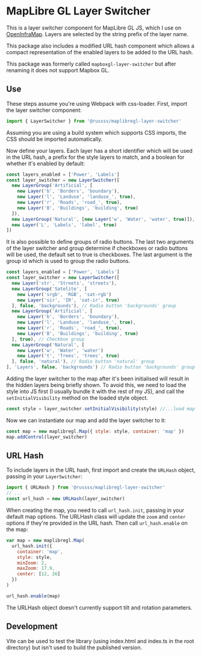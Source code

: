 # MapLibre GL Layer Switcher

This is a layer switcher component for MapLibre GL JS, which I use on [OpenInfraMap](https://openinframap.org).
Layers are selected by the string prefix of the layer name.

This package also includes a modified URL hash component which allows a compact representation of the enabled
layers to be added to the URL hash.

This package was formerly called `mapboxgl-layer-switcher` but after renaming it does not support Mapbox GL.

## Use

These steps assume you're using Webpack with css-loader. First, import the layer switcher component:

```javascript
import { LayerSwitcher } from '@russss/maplibregl-layer-switcher'
```

Assuming you are using a build system which supports CSS imports, the CSS should be imported automatically.

Now define your layers. Each layer has a short identifier which will be used in the URL hash,
a prefix for the style layers to match, and a boolean for whether it's enabled by default:

```javascript
const layers_enabled = ['Power', 'Labels']
const layer_switcher = new LayerSwitcher([
  new LayerGroup('Artificial', [
    new Layer('b', 'Borders', 'boundary'),
    new Layer('l', 'Landuse', 'landuse_', true),
    new Layer('r', 'Roads', 'road_', true),
    new Layer('B', 'Buildings', 'building', true)
  ]),
  new LayerGroup('Natural', [new Layer('w', 'Water', 'water', true)]),
  new Layer('L', 'Labels', 'label', true)
])
```

It is also possible to define groups of radio buttons. The last two arguments of the layer switcher and group
determine if checkboxes or radio buttons will be used, the default set to true is checkboxes. The last
argument is the group id which is used to group the radio buttons.

```javascript
const layers_enabled = ['Power', 'Labels']
const layer_switcher = new LayerSwitcher([
  new Layer('str', 'Streets', 'streets'),
  new LayerGroup('Satelite', [
    new Layer('srgb', 'RGB', 'sat-rgb')
    new Layer('sir', 'IR', 'sat-ir', true)
  ], false, 'backgrounds'), // Radio button 'backgrounds' group
  new LayerGroup('Artificial', [
    new Layer('b', 'Borders', 'boundary'),
    new Layer('l', 'Landuse', 'landuse_', true),
    new Layer('r', 'Roads', 'road_', true),
    new Layer('B', 'Buildings', 'building', true)
  ], true), // Checkbox group
  new LayerGroup('Natural', [
    new Layer('w', 'Water', 'water')
    new Layer('t', 'Trees', 'trees', true)
  ], false, 'natural'), // Radio button 'natural' group
], 'Layers', false, 'backgrounds') // Radio button 'backgrounds' group
```


Adding the layer switcher to the map after it's been initialised will result in the hidden layers being briefly
shown. To avoid this, we need to load the style into JS first (I usually bundle it with the rest of my JS), and
call the `setInitialVisibility` method on the loaded style object.

```javascript
const style = layer_switcher.setInitialVisibility(style) //...load map style JSON into an object
```

Now we can instantiate our map and add the layer switcher to it:

```javascript
const map = new maplibregl.Map({ style: style, container: 'map' })
map.addControl(layer_switcher)
```

## URL Hash

To include layers in the URL hash, first import and create the `URLHash` object, passing in your `LayerSwitcher`:

```javascript
import { URLHash } from '@russss/maplibregl-layer-switcher'
// ...
const url_hash = new URLHash(layer_switcher)
```

When creating the map, you need to call `url_hash.init`, passing in your default map options. The URLHash class will
update the `zoom` and `center` options if they're provided in the URL hash. Then call `url_hash.enable` on the map:

```javascript
var map = new maplibregl.Map(
  url_hash.init({
    container: 'map',
    style: style,
    minZoom: 2,
    maxZoom: 17.9,
    center: [12, 26]
  })
)

url_hash.enable(map)
```

The URLHash object doesn't currently support tilt and rotation parameters.

## Development

Vite can be used to test the library (using index.html and index.ts in the root directory) but isn't
used to build the published version.
